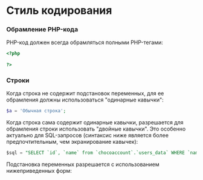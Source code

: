 # Стиль кодирования

### Обрамление PHP-кода
PHP-код должен всегда обрамляться полными PHP-тегами:
```php
<?php
 
?>
```

### Строки
Когда строка не содержит подстановок переменных, для ее обрамления должны использоваться "одинарные кавычки":
```php
$a = 'Обычная строка';
```

Когда строка сама содержит одинарные кавычки, разрешается для обрамления строки использовать "двойные кавычки". Это особенно актуально для SQL-запросов (синтаксис ниже является более предпочтительным, чем экранирование кавычек):
```sql
$sql = "SELECT `id`, `name` from `chocoaccount`.`users_data` WHERE `name`='Nikolay'";
```

Подстановка переменных разрешается с использованием нижеприведенных форм:
```php

```
